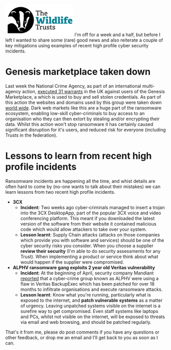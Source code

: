 <img src="/Levels/twt-logo.png" height="100">
I'm off for a week and a half, but before I left I wanted to share some (rare) good news and also reiterate a couple of key mitigations using examples of recent high profile cyber security incidents.
 
# Genesis marketplace taken down
Last week the National Crime Agency, as part of an international multi-agency action, [executed 31 warrants](https://nationalcrimeagency.gov.uk/news/notorious-criminal-marketplace-selling-victim-identities-taken-down-in-international-operation) in the UK against users of the Genesis Marketplace, a which is used to buy and sell stolen credentials. As part of this action the websites and domains used by this group were taken down [world wide](https://therecord.media/genesis-market-takedown-cybercrime). Dark web markets like this are a huge part of the ransomware ecosystem, enabling low-skill cyber-criminals to buy access to an organisation who they can then extort by stealing and/or encrypting their data. Whilst this action won't stop ransomware it has certainly caused significant disruption for it's users, and reduced risk for everyone (including Trusts in the federation).
 
# Lessons to learn from recent high profile incidents
Ransomware incidents are happening all the time, and whist details are often hard to come by (no-one wants to talk about their mistakes) we can learn lessons from two recent high profile incidents. 
- **3CX**
   - **Incident**: Two weeks ago cyber-criminals managed to insert a trojan into the 3CX DesktopApp, part of the popular 3CX voice and video conferencing platform. This meant if you downloaded the latest version of the software from their website it contained malicious code which would allow attackers to take over your system.
   - **Lesson learnt**: Supply Chain attacks (attacks on those companies which provide you with software and services) should be one of the cyber security risks you consider. When you choose a supplier **review their security** (I'm able to do security assessments for any Trust). When implementing a product or service think about what would happen if the supplier were compromised.
- **ALPHV ransomware gang exploits 2 year old Veritas vulnerability**
   - **Incident**: At the beginning of April, security company Mandiant [reported](https://www.mandiant.com/resources/blog/alphv-ransomware-backup) that a cyber-crime group known as ALPHV were using a flaw in Veritas BackupExec which has been patched for over 18 months to infiltrate organisations and execute ransomware attacks.
   - **Lesson learnt**: Know what you're running, particularly what is exposed to the internet, and **patch vulnerable systems** as a matter of urgency.  Leaving unpatched systems visible on the internet is a surefire way to get compromised. Even staff systems like laptops and PCs, whilst not visible on the internet, will be exposed to threats via email and web browsing, and should be patched regularly.

That's it from me, please do post comments if you have any questions or other feedback, or drop me an email and I'll get back to you as soon as I can.